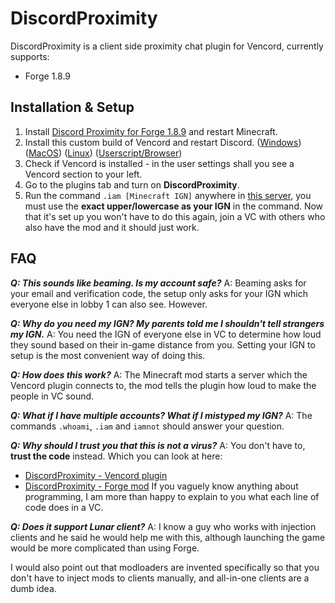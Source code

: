 # DiscordProximity

DiscordProximity is a client side proximity chat plugin for Vencord, currently supports:
- Forge 1.8.9

## Installation & Setup

1. Install [Discord Proximity for Forge 1.8.9](<https://github.com/Siriusmart/DiscordProximity/releases/latest/download/discordproximity.jar>) and restart Minecraft.
2. Install this custom build of Vencord and restart Discord. ([Windows](<https://github.com/Siriusmart/Equilotl/releases/latest/download/Equilotl.exe>)) ([MacOS](<https://github.com/Siriusmart/Equilotl/releases/latest/download/Equilotl.MacOS.zip>)) ([Linux](<https://github.com/Siriusmart/Equilotl/releases/latest/download/ EquilotlCli-linux >)) ([Userscript/Browser](<https://github.com/Siriusmart/Equicord/releases/latest/download/Vencord.user.js>))
3. Check if Vencord is installed - in the user settings shall you see a Vencord section to your left.
4. Go to the plugins tab and turn on **DiscordProximity**.
5. Run the command `.iam [Minecraft IGN]` anywhere in [this server](https://discord.gg/N8HQ2HsDNH), you must use the __exact upper/lowercase as your IGN__ in the command.
Now that it's set up you won't have to do this again, join a VC with others who also have the mod and it should just work.

## FAQ

***Q: This sounds like beaming. Is my account safe?***
A: Beaming asks for your email and verification code, the setup only asks for your IGN which everyone else in lobby 1 can also see. However.

***Q: Why do you need my IGN? My parents told me I shouldn't tell strangers my IGN.***
A: You need the IGN of everyone else in VC to determine how loud they sound based on their in-game distance from you. Setting your IGN to setup is the most convenient way of doing this.

***Q: How does this work?***
A: The Minecraft mod starts a server which the Vencord plugin connects to, the mod tells the plugin how loud to make the people in VC sound.

***Q: What if I have multiple accounts? What if I mistyped my IGN?***
A: The commands `.whoami`, `.iam` and `iamnot` should answer your question.

***Q: Why should I trust you that this is not a virus?***
A: You don't have to, __trust the code__ instead. Which you can look at here:
-  [DiscordProximity - Vencord plugin](<https://github.com/Siriusmart/Vencord/blob/main/src/plugins/discordProximity/index.tsx>)
- [DiscordProximity - Forge mod](<https://github.com/Siriusmart/DiscordProximity>)
If you vaguely know anything about programming, I am more than happy to explain to you what each line of code does in a VC.

***Q: Does it support Lunar client?***
A: I know a guy who works with injection clients and he said he would help me with this, although launching the game would be more complicated than using Forge.

I would also point out that modloaders are invented specifically so that you don't have to inject mods to clients manually, and all-in-one clients are a dumb idea.
